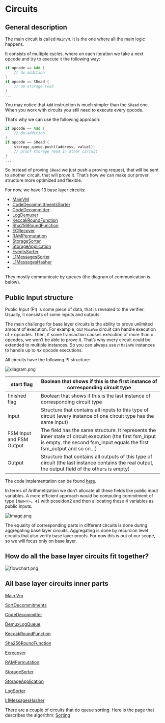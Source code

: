 # Circuits

## General description

The main circuit is called `MainVM`. It is the one where all the main logic happens. 

It consists of multiple cycles, where on each iteration we take a next opcode and try to execute it the following way:

```rust
if opcode == Add {
	// do addition
}
if opcode == SRead {
	// do storage read
}
...
```

You may notice that `Add` instruction is much simpler than the `SRead` one. When you work with circuits you still need to execute every opcode. 

That’s why we can use the following approach:

```rust
if opcode == Add {
	// do addition
}
if opcode == SRead {
	storage_queue.push((address, value));
	// proof storage read in other circuit
}
...
```

So instead of proving `SRead` we just push a proving request, that will be sent to another circuit, that will prove it. That’s how we can make our prover structure more optimized and flexible.

For now, we have 13 base layer circuits:

- [MainVM](https://github.com/code-423n4/2023-10-zksync/blob/main/docs/Circuits%20Section/Circuits/Main%20Vm.md)
- [CodeDecommittmentsSorter](https://github.com/code-423n4/2023-10-zksync/blob/main/docs/Circuits%20Section/Circuits/SortDecommitments.md)
- [CodeDecommitter](https://github.com/code-423n4/2023-10-zksync/blob/main/docs/Circuits%20Section/Circuits/CodeDecommitter.md)
- [LogDemuxer](https://github.com/code-423n4/2023-10-zksync/blob/main/docs/Circuits%20Section/Circuits/DemuxLogQueue.md)
- [KeccakRoundFunction](https://github.com/code-423n4/2023-10-zksync/blob/main/docs/Circuits%20Section/Circuits/KeccakRoundFunction.md)
- [Sha256RoundFunction](https://github.com/code-423n4/2023-10-zksync/blob/main/docs/Circuits%20Section/Circuits/Sha256RoundFunction.md)
- [ECRecover](https://github.com/code-423n4/2023-10-zksync/blob/main/docs/Circuits%20Section/Circuits/Ecrecover.md)
- [RAMPermutation](https://github.com/code-423n4/2023-10-zksync/blob/main/docs/Circuits%20Section/Circuits/RAMPermutation.md)
- [StorageSorter](https://github.com/code-423n4/2023-10-zksync/blob/main/docs/Circuits%20Section/Circuits/StorageSorter.md)
- [StorageApplication](https://github.com/code-423n4/2023-10-zksync/blob/main/docs/Circuits%20Section/Circuits/StorageApplication.md)
- [EventsSorter](https://github.com/code-423n4/2023-10-zksync/blob/main/docs/Circuits%20Section/Circuits/LogSorter.md)
- [L1MessagesSorter](https://github.com/code-423n4/2023-10-zksync/blob/main/docs/Circuits%20Section/Circuits/LogSorter.md)
- [L1MessagesHasher](https://github.com/code-423n4/2023-10-zksync/blob/main/docs/Circuits%20Section/Circuits/L1MessagesHasher.md)
- 

They mostly communicate by queues (the diagram  of communication is below).

## Public Input structure

Public Input (PI) is some piece of data, that is revealed to the verifier. Usually, it consists of some inputs and outputs.

The main challenge for base layer circuits is the ability to prove unlimited amount of execution. For example, our `MainVm` circuit can handle execution of $x$ opcodes. Then, if some transaction causes execution of more than $x$ opcodes, we won’t be able to prove it. That’s why every circuit could be extended to multiple instances. So you can always use $n$ `MainVm` instances to handle up to $nx$ opcode executions.

All circuits have the following PI structure:

![diagram.png](https://github.com/code-423n4/2023-10-zksync/blob/main/docs/Circuits%20Section/Circuits/diagram.png)

| start flag | Boolean that shows if this is the first instance of corresponding circuit type |
| --- | --- |
| finished flag | Boolean that shows if this is the last instance of corresponding circuit type |
| Input | Structure that contains all inputs to this type of circuit (every instance of one circuit type has the same input) |
| FSM Input and FSM Output | The field has the same structure. It represents the inner state of circuit execution (the first fsm_input is empty, the second fsm_input equals the first fsm_output and so on…) |
| Output | Structure that contains all outputs of this type of circuit (the last instance contains the real output, the output field of the others is empty) |

The code implementation can be found [here](https://github.com/matter-labs/era-zkevm_circuits/blob/main/src/fsm_input_output/mod.rs#L32).

In terms of Arithmetization we don’t allocate all these fields like public input variables. A more efficient approach would be computing commitment of type `[Num<F>; 4]` with poseidon2 and then allocating these 4 variables as public inputs.

![image.png](https://github.com/code-423n4/2023-10-zksync/blob/main/docs/Circuits%20Section/Circuits/image.png)

The equality of corresponding parts in different circuits is done during aggregating base layer circuits. Aggregating is done by recursion level circuits that also verify base layer proofs. For now this is out of our scope, so we will focus only on base layer.

## How do all the base layer circuits fit together?

![flowchart.png](https://github.com/code-423n4/2023-10-zksync/blob/main/docs/Circuits%20Section/Circuits/flowchart.png)

## All base layer circuits inner parts

[Main Vm](https://github.com/code-423n4/2023-10-zksync/blob/main/docs/Circuits%20Section/Circuits/Main%20Vm.md)

[SortDecommitments](https://github.com/code-423n4/2023-10-zksync/blob/main/docs/Circuits%20Section/Circuits/SortDecommitments.md)

[CodeDecommitter](https://github.com/code-423n4/2023-10-zksync/blob/main/docs/Circuits%20Section/Circuits/CodeDecommitter.md)

[DemuxLogQueue](https://github.com/code-423n4/2023-10-zksync/blob/main/docs/Circuits%20Section/Circuits/DemuxLogQueue.md)

[KeccakRoundFunction](https://github.com/code-423n4/2023-10-zksync/blob/main/docs/Circuits%20Section/Circuits/KeccakRoundFunction.md)

[Sha256RoundFunction](https://github.com/code-423n4/2023-10-zksync/blob/main/docs/Circuits%20Section/Circuits/Sha256RoundFunction.md)

[Ecrecover](https://github.com/code-423n4/2023-10-zksync/blob/main/docs/Circuits%20Section/Circuits/Ecrecover.md)

[RAMPermutation](https://github.com/code-423n4/2023-10-zksync/blob/main/docs/Circuits%20Section/Circuits/RAMPermutation.md)

[StorageSorter](https://github.com/code-423n4/2023-10-zksync/blob/main/docs/Circuits%20Section/Circuits/StorageSorter.md)

[StorageApplication](https://github.com/code-423n4/2023-10-zksync/blob/main/docs/Circuits%20Section/Circuits/StorageApplication.md)

[LogSorter](https://github.com/code-423n4/2023-10-zksync/blob/main/docs/Circuits%20Section/Circuits/LogSorter.md)

[L1MessagesHasher](https://github.com/code-423n4/2023-10-zksync/blob/main/docs/Circuits%20Section/Circuits/L1MessagesHasher.md)

There are a couple of circuits that do queue sorting. Here is the page that describes the algorithm: [Sorting](https://github.com/code-423n4/2023-10-zksync/blob/main/docs/Circuits%20Section/Circuits/Sorting.md)


